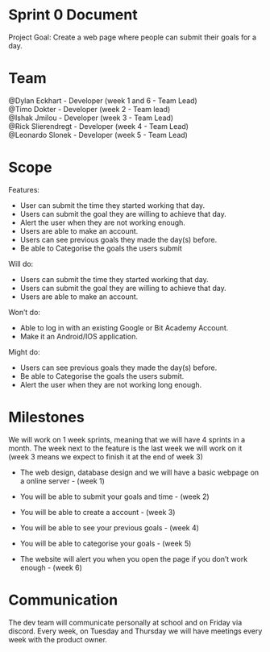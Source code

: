 # Sprint 0 Document

Project Goal: Create a web page where people can submit their goals for a day.

# Team

@Dylan Eckhart - Developer (week 1 and 6 - Team Lead)<br />
@Timo Dokter - Developer (week 2 - Team lead)<br />
@Ishak Jmilou - Developer (week 3 - Team Lead)<br />
@Rick Slierendregt - Developer (week 4 - Team Lead)<br />
@Leonardo Slonek - Developer (week 5 - Team Lead)<br />

# Scope

Features:<br />

- User can submit the time they started working that day.<br />
- Users can submit the goal they are willing to achieve that day.<br />
- Alert the user when they are not working enough.<br />
- Users are able to make an account.<br />
- Users can see previous goals they made the day(s) before.<br />
- Be able to Categorise the goals the users submit<br />

Will do:

- Users can submit the time they started working that day.<br />
- Users can submit the goal they are willing to achieve that day.<br />
- Users are able to make an account.<br />

Won’t do:

- Able to log in with an existing Google or Bit Academy Account.<br />
- Make it an Android/IOS application.<br />

Might do:

- Users can see previous goals they made the day(s) before.<br />
- Be able to Categorise the goals the users submit.<br />
- Alert the user when they are not working long enough.<br />

# Milestones

We will work on 1 week sprints, meaning that we will have 4 sprints in a month. The week next to the feature is the last week we will work on it (week 3 means we expect to finish it at the end of week 3)

- The web design, database design and we will have a basic webpage on a online server - (week 1)<br />
- You will be able to submit your goals and time - (week 2)<br />
- You will be able to create a account - (week 3)<br />
- You will be able to see your previous goals - (week 4)<br />

- You will be able to categorise your goals - (week 5)<br />
- The website will alert you when you open the page if you don’t work enough - (week 6)<br />

# Communication

The dev team will communicate personally at school and on Friday via discord. Every week, on Tuesday and Thursday we will have meetings every week with the product owner.
